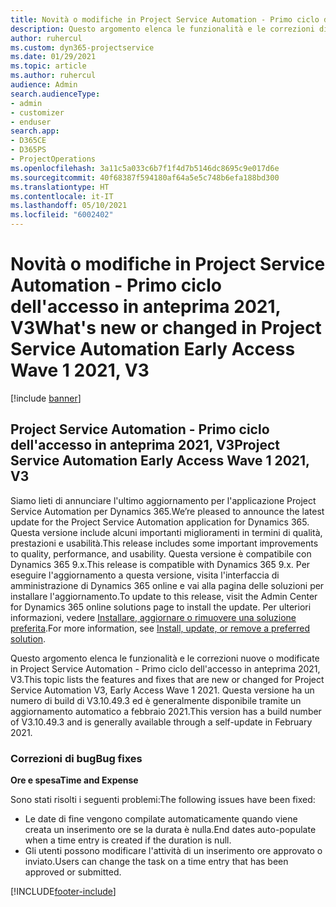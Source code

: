 ```yaml
---
title: Novità o modifiche in Project Service Automation - Primo ciclo dell'accesso in anteprima 2021, V3
description: Questo argomento elenca le funzionalità e le correzioni disponibili in Project Service Automation - Primo ciclo dell'accesso in anteprima 2021, V3.
author: ruhercul
ms.custom: dyn365-projectservice
ms.date: 01/29/2021
ms.topic: article
ms.author: ruhercul
audience: Admin
search.audienceType:
- admin
- customizer
- enduser
search.app:
- D365CE
- D365PS
- ProjectOperations
ms.openlocfilehash: 3a11c5a033c6b7f1f4d7b5146dc8695c9e017d6e
ms.sourcegitcommit: 40f68387f594180af64a5e5c748b6efa188bd300
ms.translationtype: HT
ms.contentlocale: it-IT
ms.lasthandoff: 05/10/2021
ms.locfileid: "6002402"
---
```

# <a name="whats-new-or-changed-in-project-service-automation-early-access-wave-1-2021-v3"></a><span data-ttu-id="1b525-103">Novità o modifiche in Project Service Automation - Primo ciclo dell'accesso in anteprima 2021, V3</span><span class="sxs-lookup"><span data-stu-id="1b525-103">What's new or changed in Project Service Automation Early Access Wave 1 2021, V3</span></span>

[!include [banner](../includes/psa-now-project-operations.md)]

## <a name="project-service-automation-early-access-wave-1-2021-v3"></a><span data-ttu-id="1b525-104">Project Service Automation - Primo ciclo dell'accesso in anteprima 2021, V3</span><span class="sxs-lookup"><span data-stu-id="1b525-104">Project Service Automation Early Access Wave 1 2021, V3</span></span>

<span data-ttu-id="1b525-105">Siamo lieti di annunciare l'ultimo aggiornamento per l'applicazione Project Service Automation per Dynamics 365.</span><span class="sxs-lookup"><span data-stu-id="1b525-105">We’re pleased to announce the latest update for the Project Service Automation application for Dynamics 365.</span></span> <span data-ttu-id="1b525-106">Questa versione include alcuni importanti miglioramenti in termini di qualità, prestazioni e usabilità.</span><span class="sxs-lookup"><span data-stu-id="1b525-106">This release includes some important improvements to quality, performance, and usability.</span></span> <span data-ttu-id="1b525-107">Questa versione è compatibile con Dynamics 365 9.x.</span><span class="sxs-lookup"><span data-stu-id="1b525-107">This release is compatible with Dynamics 365 9.x.</span></span> <span data-ttu-id="1b525-108">Per eseguire l'aggiornamento a questa versione, visita l'interfaccia di amministrazione di Dynamics 365 online e vai alla pagina delle soluzioni per installare l'aggiornamento.</span><span class="sxs-lookup"><span data-stu-id="1b525-108">To update to this release, visit the Admin Center for Dynamics 365 online solutions page to install the update.</span></span> <span data-ttu-id="1b525-109">Per ulteriori informazioni, vedere [Installare, aggiornare o rimuovere una soluzione preferita](/power-platform/admin/install-remove-preferred-solution).</span><span class="sxs-lookup"><span data-stu-id="1b525-109">For more information, see [Install, update, or remove a preferred solution](/power-platform/admin/install-remove-preferred-solution).</span></span>

<span data-ttu-id="1b525-110">Questo argomento elenca le funzionalità e le correzioni nuove o modificate in Project Service Automation - Primo ciclo dell'accesso in anteprima 2021, V3.</span><span class="sxs-lookup"><span data-stu-id="1b525-110">This topic lists the features and fixes that are new or changed for Project Service Automation V3, Early Access Wave 1 2021.</span></span> <span data-ttu-id="1b525-111">Questa versione ha un numero di build di V3.10.49.3 ed è generalmente disponibile tramite un aggiornamento automatico a febbraio 2021.</span><span class="sxs-lookup"><span data-stu-id="1b525-111">This version has a build number of V3.10.49.3 and is generally available through a self-update in February 2021.</span></span>


### <a name="bug-fixes"></a><span data-ttu-id="1b525-112">Correzioni di bug</span><span class="sxs-lookup"><span data-stu-id="1b525-112">Bug fixes</span></span>

<span data-ttu-id="1b525-113">**Ore e spesa**</span><span class="sxs-lookup"><span data-stu-id="1b525-113">**Time and Expense**</span></span>

<span data-ttu-id="1b525-114">Sono stati risolti i seguenti problemi:</span><span class="sxs-lookup"><span data-stu-id="1b525-114">The following issues have been fixed:</span></span>

- <span data-ttu-id="1b525-115">Le date di fine vengono compilate automaticamente quando viene creata un inserimento ore se la durata è nulla.</span><span class="sxs-lookup"><span data-stu-id="1b525-115">End dates auto-populate when a time entry is created if the duration is null.</span></span>
- <span data-ttu-id="1b525-116">Gli utenti possono modificare l'attività di un inserimento ore approvato o inviato.</span><span class="sxs-lookup"><span data-stu-id="1b525-116">Users can change the task on a time entry that has been approved or submitted.</span></span>


[!INCLUDE[footer-include](../includes/footer-banner.md)]